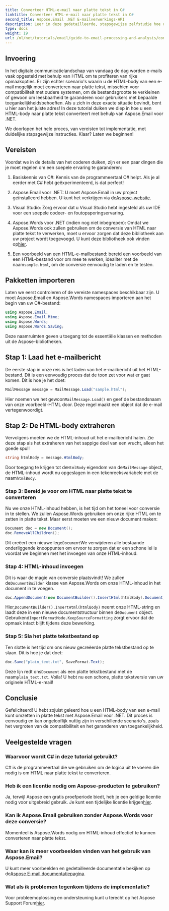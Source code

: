 ```yaml
---
title: Converteer HTML-e-mail naar platte tekst in C#
linktitle: Converteer HTML-e-mail naar platte tekst in C#
second_title: Aspose.Email .NET E-mailverwerkings-API
description: Leer in deze gedetailleerde, stapsgewijze zelfstudie hoe u eenvoudig HTML-e-mailinhoud naar platte tekst kunt converteren met Aspose.Email voor .NET.
type: docs
weight: 19
url: /nl/net/tutorials/email/guide-to-email-processing-and-analysis/convert-html-email-to-plain-text/
---
```

## Invoering

In het digitale communicatielandschap van vandaag de dag worden e-mails vaak opgesteld met behulp van HTML om te profiteren van rijke opmaakopties. Er zijn echter scenario's waarin u de HTML-body van een e-mail mogelijk moet converteren naar platte tekst, misschien voor compatibiliteit met oudere systemen, om de bestandsgrootte te verkleinen of gewoon om leesbaarheid te garanderen voor gebruikers met bepaalde toegankelijkheidsbehoeften. Als u zich in deze exacte situatie bevindt, bent u hier aan het juiste adres! In deze tutorial duiken we diep in hoe u een HTML-body naar platte tekst converteert met behulp van Aspose.Email voor .NET. 

We doorlopen het hele proces, van vereisten tot implementatie, met duidelijke stapsgewijze instructies. Klaar? Laten we beginnen!

## Vereisten

Voordat we in de details van het coderen duiken, zijn er een paar dingen die je moet regelen om een soepele ervaring te garanderen:

1. Basiskennis van C#: Kennis van de programmeertaal C# helpt. Als je al eerder met C# hebt geëxperimenteerd, is dat perfect!

2. Aspose.Email voor .NET: U moet Aspose.Email in uw project geïnstalleerd hebben. U kunt het verkrijgen via de[Aspose-website](https://releases.aspose.com/email/net/).

3. Visual Studio: Zorg ervoor dat u Visual Studio hebt ingesteld als uw IDE voor een soepele codeer- en foutopsporingservaring.

4.  Aspose.Words voor .NET (indien nog niet inbegrepen): Omdat we Aspose.Words ook zullen gebruiken om de conversie van HTML naar platte tekst te verwerken, moet u ervoor zorgen dat deze bibliotheek aan uw project wordt toegevoegd. U kunt deze bibliotheek ook vinden op[hier](https://releases.aspose.com/words/net/).

5.  Een voorbeeld van een HTML-e-mailbestand: bereid een voorbeeld van een HTML-bestand voor om mee te werken, idealiter met de naam`sample.html`, om de conversie eenvoudig te laden en te testen.

## Pakketten importeren

Laten we eerst controleren of de vereiste namespaces beschikbaar zijn. U moet Aspose.Email en Aspose.Words namespaces importeren aan het begin van uw C#-bestand:

```csharp
using Aspose.Email;
using Aspose.Email.Mime;
using Aspose.Words;
using Aspose.Words.Saving;
```

Deze naamruimten geven u toegang tot de essentiële klassen en methoden uit de Aspose-bibliotheken.

## Stap 1: Laad het e-mailbericht

De eerste stap in onze reis is het laden van het e-mailbericht uit het HTML-bestand. Dit is een eenvoudig proces dat de toon zet voor wat er gaat komen. Dit is hoe je het doet:

```csharp
MailMessage message = MailMessage.Load("sample.html");
```

 Hier noemen we het gewoon`MailMessage.Load()` en geef de bestandsnaam van onze voorbeeld-HTML door. Deze regel maakt een object dat de e-mail vertegenwoordigt.

## Stap 2: De HTML-body extraheren

Vervolgens moeten we de HTML-inhoud uit het e-mailbericht halen. Zie deze stap als het extraheren van het sappige deel van een vrucht, alleen het goede spul!

```csharp
string htmlBody = message.HtmlBody;
```

 Door toegang te krijgen tot de`HtmlBody` eigendom van de`MailMessage` object, de HTML-inhoud wordt nu opgeslagen in een tekenreeksvariabele met de naam`htmlBody`.

### Stap 3: Bereid je voor om HTML naar platte tekst te converteren

Nu we onze HTML-inhoud hebben, is het tijd om het toneel voor conversie in te stellen. We zullen Aspose.Words gebruiken om onze rijke HTML om te zetten in platte tekst. Maar eerst moeten we een nieuw document maken:

```csharp
Document doc = new Document();
doc.RemoveAllChildren();
```

 Dit creëert een nieuwe lege`Document`We verwijderen alle bestaande onderliggende knooppunten om ervoor te zorgen dat er een schone lei is voordat we beginnen met het invoegen van onze HTML-inhoud.

### Stap 4: HTML-inhoud invoegen

 Dit is waar de magie van conversie plaatsvindt! We zullen de`DocumentBuilder` klasse van Aspose.Words om onze HTML-inhoud in het document in te voegen. 

```csharp
doc.AppendDocument(new DocumentBuilder().InsertHtml(htmlBody).Document, ImportFormatMode.KeepSourceFormatting);
```

 Hier,`DocumentBuilder().InsertHtml(htmlBody)` neemt onze HTML-string en laadt deze in een nieuwe documentstructuur binnen de`Document` object. Gebruikend`ImportFormatMode.KeepSourceFormatting` zorgt ervoor dat de opmaak intact blijft tijdens deze bewerking.

### Stap 5: Sla het platte tekstbestand op

Ten slotte is het tijd om ons nieuw gecreëerde platte tekstbestand op te slaan. Dit is hoe je dat doet:

```csharp
doc.Save("plain_text.txt", SaveFormat.Text);
```

 Deze lijn redt ons`Document` als een platte tekstbestand met de naam`plain_text.txt`. Voila! U hebt nu een schone, platte tekstversie van uw originele HTML-e-mail!

## Conclusie

Gefeliciteerd! U hebt zojuist geleerd hoe u een HTML-body van een e-mail kunt omzetten in platte tekst met Aspose.Email voor .NET. Dit proces is eenvoudig en kan ongelooflijk nuttig zijn in verschillende scenario's, zoals het vergroten van de compatibiliteit en het garanderen van toegankelijkheid. 

## Veelgestelde vragen

### Waarvoor wordt C# in deze tutorial gebruikt?  
C# is de programmeertaal die we gebruiken om de logica uit te voeren die nodig is om HTML naar platte tekst te converteren.

### Heb ik een licentie nodig om Aspose-producten te gebruiken?  
 Ja, terwijl Aspose een gratis proefperiode biedt, heb je een geldige licentie nodig voor uitgebreid gebruik. Je kunt een tijdelijke licentie krijgen[hier](https://purchase.conholdate.com/temporary-license/).

### Kan ik Aspose.Email gebruiken zonder Aspose.Words voor deze conversie?  
Momenteel is Aspose.Words nodig om HTML-inhoud effectief te kunnen converteren naar platte tekst.

### Waar kan ik meer voorbeelden vinden van het gebruik van Aspose.Email?  
 U kunt meer voorbeelden en gedetailleerde documentatie bekijken op de[Aspose E-mail documentatiepagina](https://reference.aspose.com/email/net/).

### Wat als ik problemen tegenkom tijdens de implementatie?  
 Voor probleemoplossing en ondersteuning kunt u terecht op het Aspose Support Forum[hier](https://forum.aspose.com/c/email/12/).